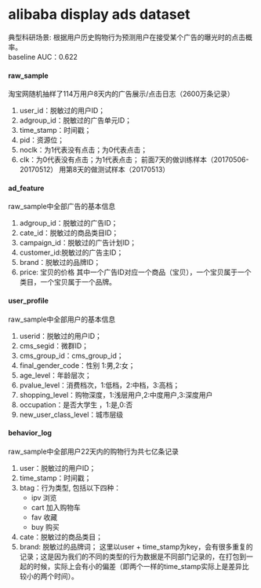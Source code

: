 # alibaba display ads dataset
典型科研场景: 根据用户历史购物行为预测用户在接受某个广告的曝光时的点击概率。  
baseline AUC：0.622  

#### raw_sample
淘宝网随机抽样了114万用户8天内的广告展示/点击日志（2600万条记录）
1. user_id：脱敏过的用户ID；
2. adgroup_id：脱敏过的广告单元ID；
3. time_stamp：时间戳；
4. pid：资源位；
5. noclk：为1代表没有点击；为0代表点击；
6. clk：为0代表没有点击；为1代表点击；
前面7天的做训练样本（20170506-20170512）
用第8天的做测试样本（20170513）

#### ad_feature
raw_sample中全部广告的基本信息
1. adgroup_id：脱敏过的广告ID；
2. cate_id：脱敏过的商品类目ID；
3. campaign_id：脱敏过的广告计划ID；
4. customer_id:脱敏过的广告主ID；
5. brand：脱敏过的品牌ID；
6. price: 宝贝的价格
其中一个广告ID对应一个商品（宝贝），一个宝贝属于一个类目，一个宝贝属于一个品牌。

#### user_profile
raw_sample中全部用户的基本信息
1. userid：脱敏过的用户ID；
2. cms_segid：微群ID；
3. cms_group_id：cms_group_id；
4. final_gender_code：性别 1:男,2:女；
5. age_level：年龄层次；
6. pvalue_level：消费档次，1:低档，2:中档，3:高档；
7. shopping_level：购物深度，1:浅层用户,2:中度用户,3:深度用户
8. occupation：是否大学生 ，1:是,0:否
9. new_user_class_level：城市层级

#### behavior_log
raw_sample中全部用户22天内的购物行为共七亿条记录
1. user：脱敏过的用户ID；
2. time_stamp：时间戳；
3. btag：行为类型, 包括以下四种：
    * ipv 浏览
    * cart 加入购物车
    * fav 收藏 
    * buy 购买
4. cate：脱敏过的商品类目；
5. brand: 脱敏过的品牌词；
这里以user + time_stamp为key，会有很多重复的记录；这是因为我们的不同的类型的行为数据是不同部门记录的，在打包到一起的时候，实际上会有小的偏差（即两个一样的time_stamp实际上是差异比较小的两个时间）。


